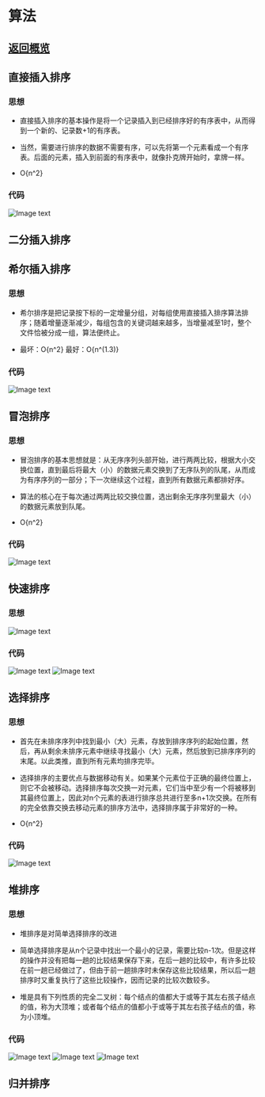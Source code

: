 # 算法

## <a href="https://github.com/wildhunt-unique/JavaKnowledgePoint/blob/master/README.md">返回概览</a>

## 直接插入排序
### 思想
+ 直接插入排序的基本操作是将一个记录插入到已经排序好的有序表中，从而得到一个新的、记录数+1的有序表。


+ 当然，需要进行排序的数据不需要有序，可以先将第一个元素看成一个有序表。后面的元素，插入到前面的有序表中，就像扑克牌开始时，拿牌一样。
+ O{n^2}
### 代码
![Image text](http://static.qtu404.com/imgLab/github/JavaNote/StraightInsertionSort.png)
## 二分插入排序
## 希尔插入排序
### 思想
+ 希尔排序是把记录按下标的一定增量分组，对每组使用直接插入排序算法排序；随着增量逐渐减少，每组包含的关键词越来越多，当增量减至1时，整个文件恰被分成一组，算法便终止。

+ 最坏：O{n^2} 最好：O{n^(1.3)}   
### 代码
![Image text](http://static.qtu404.com/imgLab/github/JavaNote/ShellSort.png)
## 冒泡排序
### 思想
+ 冒泡排序的基本思想就是：从无序序列头部开始，进行两两比较，根据大小交换位置，直到最后将最大（小）的数据元素交换到了无序队列的队尾，从而成为有序序列的一部分；下一次继续这个过程，直到所有数据元素都排好序。

+ 算法的核心在于每次通过两两比较交换位置，选出剩余无序序列里最大（小）的数据元素放到队尾。

+ O{n^2}
### 代码
![Image text](http://static.qtu404.com/imgLab/github/JavaNote/BubbleSort.png)
## 快速排序
### 思想
![Image text](http://static.qtu404.com/imgLab/github/JavaNote/quickSort.gif)
### 代码
![Image text](http://static.qtu404.com/imgLab/github/JavaNote/QuickSort_1.png)
![Image text](http://static.qtu404.com/imgLab/github/JavaNote/QuickSort_2.png)
## 选择排序
### 思想
+ 首先在未排序序列中找到最小（大）元素，存放到排序序列的起始位置，然后，再从剩余未排序元素中继续寻找最小（大）元素，然后放到已排序序列的末尾。以此类推，直到所有元素均排序完毕。

+ 选择排序的主要优点与数据移动有关。如果某个元素位于正确的最终位置上，则它不会被移动。选择排序每次交换一对元素，它们当中至少有一个将被移到其最终位置上，因此对n个元素的表进行排序总共进行至多n+1次交换。在所有的完全依靠交换去移动元素的排序方法中，选择排序属于非常好的一种。
+ O{n^2}
### 代码
![Image text](http://static.qtu404.com/imgLab/github/JavaNote/SimpleSelectSort.png)
## 堆排序

### 思想
+ 堆排序是对简单选择排序的改进

+ 简单选择排序是从n个记录中找出一个最小的记录，需要比较n-1次。但是这样的操作并没有把每一趟的比较结果保存下来，在后一趟的比较中，有许多比较在前一趟已经做过了，但由于前一趟排序时未保存这些比较结果，所以后一趟排序时又重复执行了这些比较操作，因而记录的比较次数较多。

+ 堆是具有下列性质的完全二叉树：每个结点的值都大于或等于其左右孩子结点的值，称为大顶堆；或者每个结点的值都小于或等于其左右孩子结点的值，称为小顶堆。 
### 代码
![Image text](http://static.qtu404.com/imgLab/github/JavaNote/heapsort_4.png)
![Image text](http://static.qtu404.com/imgLab/github/JavaNote/heapsort_2.png)
![Image text](http://static.qtu404.com/imgLab/github/JavaNote/heapsort_3.png)
## 归并排序
